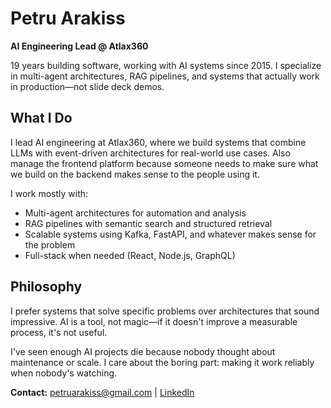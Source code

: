 # Petru Arakiss

**AI Engineering Lead @ Atlax360**

19 years building software, working with AI systems since 2015. I specialize in multi-agent architectures, RAG pipelines, and systems that actually work in production—not slide deck demos.

## What I Do

I lead AI engineering at Atlax360, where we build systems that combine LLMs with event-driven architectures for real-world use cases. Also manage the frontend platform because someone needs to make sure what we build on the backend makes sense to the people using it.

I work mostly with:
- Multi-agent architectures for automation and analysis
- RAG pipelines with semantic search and structured retrieval
- Scalable systems using Kafka, FastAPI, and whatever makes sense for the problem
- Full-stack when needed (React, Node.js, GraphQL)

## Philosophy

I prefer systems that solve specific problems over architectures that sound impressive. AI is a tool, not magic—if it doesn't improve a measurable process, it's not useful.

I've seen enough AI projects die because nobody thought about maintenance or scale. I care about the boring part: making it work reliably when nobody's watching.

**Contact:** [petruarakiss@gmail.com](mailto:petruarakiss@gmail.com) | [LinkedIn](https://www.linkedin.com/in/petruarakiss/)
